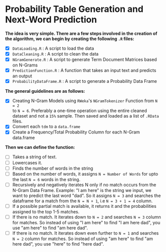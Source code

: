 # Probability Table Generation and Next-Word Prediction

__The idea is very simple. There are a few steps involved in the creation of the algorithm, we can begin by creating the following `.R` files:__  

- [x] `DataLoading.R` : A script to load the data  
- [x] `DataCleaning.R` : A script to clean the data  
- [x] `NGramGenerate.R` : A script to generate Term Document Matrices based on N-Grams  
- [x] `PredictionFunction.R` : A function that takes an input text and predicts an output  
- [x] `ProbabilityDataFrame.R` : A script to generate a Probability Data Frame  

__The general guidelines are as follows:__  
- [x] Creating N-Gram Models using `RWeka`'s `NGramTokenizer` Function from `N = 2`  
to `N = 6`. Preferably a one-time operation using the entire cleaned dataset and not a `15%` sample. Then saved and loaded as a list of `.RData` files.
- [x] Convert each `tdm` to a `data.frame`
- [x] Create a Frequency/Total Probability Column for each N-Gram data.frame 
  
__Then we can define the function:__  
- [ ] Takes a string of text.  
- [ ] Lowercases it.  
- [ ] Finds the number of words in the string  
- [ ] Based on the number of words, it assigns `N = Number of Words` for upto the last `N = 6` words in the string.  
- [ ] Recursively and negatively iterates N only if no match occurs from the N-Gram Data Frame. Example: "I am here" is the string we input, we want to predict the last word "dad". So it assigns `N = 3` and searches the dataframe for a match from the `N = N + 1`, i.e `N = 3 + 1 = 4` column.   
- [ ] If a possible partial match is available, it returns it and the probabilities assigned to the top 1-5 matches.  
- [ ] If there is no match. It iterates down to `N = 2` and searches `N = 3` column for matches. So instead of using "I am here" to find "I am here dad", you use "am here" to find "am here dad".   
- [ ] If there is no match. It iterates down even further to `N = 1` and searches `N = 2` column for matches. So instead of using "am here" to find "am here dad", you use "here" to find "here dad".   
